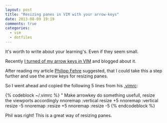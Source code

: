 ```yaml
---
layout: post
title: "Resizing panes in VIM with your arrow-keys"
date: 2013-08-09 19:19
comments: true
categories:
  - vim
  - dotfiles
---
```


It's worth to write about your learning's. Even if they seem small.

Recently [I turned of my arrow keys in VIM][1] and blogged about it.

After reading my article [Philipp Fehre][2] suggested, that I could take this a step further and use the arrow keys for resizing panes.

So I went ahead and copied the following 5 lines from his [.vimrc][3]:

{% codeblock ~/.vimrc %}
" Make arrowkey do something usefull, resize the viewports accordingly
nnoremap <Left> :vertical resize +5<CR>
nnoremap <Right> :vertical resize -5<CR>
nnoremap <Up> :resize +5<CR>
nnoremap <Down> :resize -5<CR>
{% endcodeblock %}

Phil was right! This is a great way of resizing panes.

[1]: https://mug.im/blog/2013/07/05/how-to-not-use-the-arrow-keys-any-more-in-vim/
[2]: http://sideshowcoder.com/
[3]: https://github.com/sideshowcoder/dotvim/blob/master/home/.vimrc 
